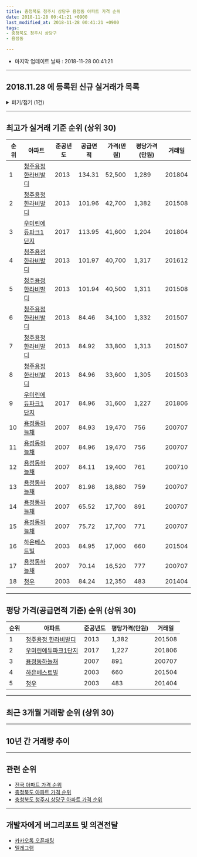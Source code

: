 ```yaml
---
title: 충청북도 청주시 상당구 용정동 아파트 가격 순위
date: 2018-11-28 00:41:21 +0900
last_modified_at: 2018-11-28 00:41:21 +0900
tags:
- 충청북도 청주시 상당구
- 용정동

---
```


* 마지막 업데이트 날짜 : 2018-11-28 00:41:21

---

## 2018.11.28 에 등록된 신규 실거래가 목록

<details>
<summary>펴기/접기 (1건)</summary>
<div markdown="1">

|아파트|준공년도|공급면적|가격(만원)|평당가격(만원)|거래일|
|---|---|---|---|---|---|
|[청주용정 한라비발디](https://search.naver.com/search.naver?query=%EC%B6%A9%EC%B2%AD%EB%B6%81%EB%8F%84+%EC%B2%AD%EC%A3%BC%EC%8B%9C+%EC%83%81%EB%8B%B9%EA%B5%AC+%EC%9A%A9%EC%A0%95%EB%8F%99+%EC%B2%AD%EC%A3%BC%EC%9A%A9%EC%A0%95+%ED%95%9C%EB%9D%BC%EB%B9%84%EB%B0%9C%EB%94%94)|2013|84.46|28,400|1,109|<span style="color:red">201811</span>|


</div>
</details>

---

## 최고가 실거래 기준 순위 (상위 30)


|순위|아파트|준공년도|공급면적|가격(만원)|평당가격(만원)|거래일|
|---|---|---|---|---|---|---|
|1|[청주용정 한라비발디](https://search.naver.com/search.naver?query=%EC%B6%A9%EC%B2%AD%EB%B6%81%EB%8F%84+%EC%B2%AD%EC%A3%BC%EC%8B%9C+%EC%83%81%EB%8B%B9%EA%B5%AC+%EC%9A%A9%EC%A0%95%EB%8F%99+%EC%B2%AD%EC%A3%BC%EC%9A%A9%EC%A0%95+%ED%95%9C%EB%9D%BC%EB%B9%84%EB%B0%9C%EB%94%94)|2013|134.31|52,500|1,289|201804|
|2|[청주용정 한라비발디](https://search.naver.com/search.naver?query=%EC%B6%A9%EC%B2%AD%EB%B6%81%EB%8F%84+%EC%B2%AD%EC%A3%BC%EC%8B%9C+%EC%83%81%EB%8B%B9%EA%B5%AC+%EC%9A%A9%EC%A0%95%EB%8F%99+%EC%B2%AD%EC%A3%BC%EC%9A%A9%EC%A0%95+%ED%95%9C%EB%9D%BC%EB%B9%84%EB%B0%9C%EB%94%94)|2013|101.96|42,700|1,382|201508|
|3|[우미린에듀파크1단지](https://search.naver.com/search.naver?query=%EC%B6%A9%EC%B2%AD%EB%B6%81%EB%8F%84+%EC%B2%AD%EC%A3%BC%EC%8B%9C+%EC%83%81%EB%8B%B9%EA%B5%AC+%EC%9A%A9%EC%A0%95%EB%8F%99+%EC%9A%B0%EB%AF%B8%EB%A6%B0%EC%97%90%EB%93%80%ED%8C%8C%ED%81%AC1%EB%8B%A8%EC%A7%80)|2017|113.95|41,600|1,204|201804|
|4|[청주용정 한라비발디](https://search.naver.com/search.naver?query=%EC%B6%A9%EC%B2%AD%EB%B6%81%EB%8F%84+%EC%B2%AD%EC%A3%BC%EC%8B%9C+%EC%83%81%EB%8B%B9%EA%B5%AC+%EC%9A%A9%EC%A0%95%EB%8F%99+%EC%B2%AD%EC%A3%BC%EC%9A%A9%EC%A0%95+%ED%95%9C%EB%9D%BC%EB%B9%84%EB%B0%9C%EB%94%94)|2013|101.97|40,700|1,317|201612|
|5|[청주용정 한라비발디](https://search.naver.com/search.naver?query=%EC%B6%A9%EC%B2%AD%EB%B6%81%EB%8F%84+%EC%B2%AD%EC%A3%BC%EC%8B%9C+%EC%83%81%EB%8B%B9%EA%B5%AC+%EC%9A%A9%EC%A0%95%EB%8F%99+%EC%B2%AD%EC%A3%BC%EC%9A%A9%EC%A0%95+%ED%95%9C%EB%9D%BC%EB%B9%84%EB%B0%9C%EB%94%94)|2013|101.94|40,500|1,311|201508|
|6|[청주용정 한라비발디](https://search.naver.com/search.naver?query=%EC%B6%A9%EC%B2%AD%EB%B6%81%EB%8F%84+%EC%B2%AD%EC%A3%BC%EC%8B%9C+%EC%83%81%EB%8B%B9%EA%B5%AC+%EC%9A%A9%EC%A0%95%EB%8F%99+%EC%B2%AD%EC%A3%BC%EC%9A%A9%EC%A0%95+%ED%95%9C%EB%9D%BC%EB%B9%84%EB%B0%9C%EB%94%94)|2013|84.46|34,100|1,332|201507|
|7|[청주용정 한라비발디](https://search.naver.com/search.naver?query=%EC%B6%A9%EC%B2%AD%EB%B6%81%EB%8F%84+%EC%B2%AD%EC%A3%BC%EC%8B%9C+%EC%83%81%EB%8B%B9%EA%B5%AC+%EC%9A%A9%EC%A0%95%EB%8F%99+%EC%B2%AD%EC%A3%BC%EC%9A%A9%EC%A0%95+%ED%95%9C%EB%9D%BC%EB%B9%84%EB%B0%9C%EB%94%94)|2013|84.92|33,800|1,313|201507|
|8|[청주용정 한라비발디](https://search.naver.com/search.naver?query=%EC%B6%A9%EC%B2%AD%EB%B6%81%EB%8F%84+%EC%B2%AD%EC%A3%BC%EC%8B%9C+%EC%83%81%EB%8B%B9%EA%B5%AC+%EC%9A%A9%EC%A0%95%EB%8F%99+%EC%B2%AD%EC%A3%BC%EC%9A%A9%EC%A0%95+%ED%95%9C%EB%9D%BC%EB%B9%84%EB%B0%9C%EB%94%94)|2013|84.96|33,600|1,305|201503|
|9|[우미린에듀파크1단지](https://search.naver.com/search.naver?query=%EC%B6%A9%EC%B2%AD%EB%B6%81%EB%8F%84+%EC%B2%AD%EC%A3%BC%EC%8B%9C+%EC%83%81%EB%8B%B9%EA%B5%AC+%EC%9A%A9%EC%A0%95%EB%8F%99+%EC%9A%B0%EB%AF%B8%EB%A6%B0%EC%97%90%EB%93%80%ED%8C%8C%ED%81%AC1%EB%8B%A8%EC%A7%80)|2017|84.96|31,600|1,227|201806|
|10|[용정동하늘채](https://search.naver.com/search.naver?query=%EC%B6%A9%EC%B2%AD%EB%B6%81%EB%8F%84+%EC%B2%AD%EC%A3%BC%EC%8B%9C+%EC%83%81%EB%8B%B9%EA%B5%AC+%EC%9A%A9%EC%A0%95%EB%8F%99+%EC%9A%A9%EC%A0%95%EB%8F%99%ED%95%98%EB%8A%98%EC%B1%84)|2007|84.93|19,470|756|200707|
|11|[용정동하늘채](https://search.naver.com/search.naver?query=%EC%B6%A9%EC%B2%AD%EB%B6%81%EB%8F%84+%EC%B2%AD%EC%A3%BC%EC%8B%9C+%EC%83%81%EB%8B%B9%EA%B5%AC+%EC%9A%A9%EC%A0%95%EB%8F%99+%EC%9A%A9%EC%A0%95%EB%8F%99%ED%95%98%EB%8A%98%EC%B1%84)|2007|84.96|19,470|756|200707|
|12|[용정동하늘채](https://search.naver.com/search.naver?query=%EC%B6%A9%EC%B2%AD%EB%B6%81%EB%8F%84+%EC%B2%AD%EC%A3%BC%EC%8B%9C+%EC%83%81%EB%8B%B9%EA%B5%AC+%EC%9A%A9%EC%A0%95%EB%8F%99+%EC%9A%A9%EC%A0%95%EB%8F%99%ED%95%98%EB%8A%98%EC%B1%84)|2007|84.11|19,400|761|200710|
|13|[용정동하늘채](https://search.naver.com/search.naver?query=%EC%B6%A9%EC%B2%AD%EB%B6%81%EB%8F%84+%EC%B2%AD%EC%A3%BC%EC%8B%9C+%EC%83%81%EB%8B%B9%EA%B5%AC+%EC%9A%A9%EC%A0%95%EB%8F%99+%EC%9A%A9%EC%A0%95%EB%8F%99%ED%95%98%EB%8A%98%EC%B1%84)|2007|81.98|18,880|759|200707|
|14|[용정동하늘채](https://search.naver.com/search.naver?query=%EC%B6%A9%EC%B2%AD%EB%B6%81%EB%8F%84+%EC%B2%AD%EC%A3%BC%EC%8B%9C+%EC%83%81%EB%8B%B9%EA%B5%AC+%EC%9A%A9%EC%A0%95%EB%8F%99+%EC%9A%A9%EC%A0%95%EB%8F%99%ED%95%98%EB%8A%98%EC%B1%84)|2007|65.52|17,700|891|200707|
|15|[용정동하늘채](https://search.naver.com/search.naver?query=%EC%B6%A9%EC%B2%AD%EB%B6%81%EB%8F%84+%EC%B2%AD%EC%A3%BC%EC%8B%9C+%EC%83%81%EB%8B%B9%EA%B5%AC+%EC%9A%A9%EC%A0%95%EB%8F%99+%EC%9A%A9%EC%A0%95%EB%8F%99%ED%95%98%EB%8A%98%EC%B1%84)|2007|75.72|17,700|771|200707|
|16|[하은베스트빌](https://search.naver.com/search.naver?query=%EC%B6%A9%EC%B2%AD%EB%B6%81%EB%8F%84+%EC%B2%AD%EC%A3%BC%EC%8B%9C+%EC%83%81%EB%8B%B9%EA%B5%AC+%EC%9A%A9%EC%A0%95%EB%8F%99+%ED%95%98%EC%9D%80%EB%B2%A0%EC%8A%A4%ED%8A%B8%EB%B9%8C)|2003|84.95|17,000|660|201504|
|17|[용정동하늘채](https://search.naver.com/search.naver?query=%EC%B6%A9%EC%B2%AD%EB%B6%81%EB%8F%84+%EC%B2%AD%EC%A3%BC%EC%8B%9C+%EC%83%81%EB%8B%B9%EA%B5%AC+%EC%9A%A9%EC%A0%95%EB%8F%99+%EC%9A%A9%EC%A0%95%EB%8F%99%ED%95%98%EB%8A%98%EC%B1%84)|2007|70.14|16,520|777|200707|
|18|[청우](https://search.naver.com/search.naver?query=%EC%B6%A9%EC%B2%AD%EB%B6%81%EB%8F%84+%EC%B2%AD%EC%A3%BC%EC%8B%9C+%EC%83%81%EB%8B%B9%EA%B5%AC+%EC%9A%A9%EC%A0%95%EB%8F%99+%EC%B2%AD%EC%9A%B0)|2003|84.24|12,350|483|201404|


---

## 평당 가격(공급면적 기준) 순위 (상위 30)


|순위|아파트|준공년도|평당가격(만원)|거래일|
|---|---|---|---|---|
|1|[청주용정 한라비발디](https://search.naver.com/search.naver?query=%EC%B6%A9%EC%B2%AD%EB%B6%81%EB%8F%84+%EC%B2%AD%EC%A3%BC%EC%8B%9C+%EC%83%81%EB%8B%B9%EA%B5%AC+%EC%9A%A9%EC%A0%95%EB%8F%99+%EC%B2%AD%EC%A3%BC%EC%9A%A9%EC%A0%95+%ED%95%9C%EB%9D%BC%EB%B9%84%EB%B0%9C%EB%94%94)|2013|1,382|201508|
|2|[우미린에듀파크1단지](https://search.naver.com/search.naver?query=%EC%B6%A9%EC%B2%AD%EB%B6%81%EB%8F%84+%EC%B2%AD%EC%A3%BC%EC%8B%9C+%EC%83%81%EB%8B%B9%EA%B5%AC+%EC%9A%A9%EC%A0%95%EB%8F%99+%EC%9A%B0%EB%AF%B8%EB%A6%B0%EC%97%90%EB%93%80%ED%8C%8C%ED%81%AC1%EB%8B%A8%EC%A7%80)|2017|1,227|201806|
|3|[용정동하늘채](https://search.naver.com/search.naver?query=%EC%B6%A9%EC%B2%AD%EB%B6%81%EB%8F%84+%EC%B2%AD%EC%A3%BC%EC%8B%9C+%EC%83%81%EB%8B%B9%EA%B5%AC+%EC%9A%A9%EC%A0%95%EB%8F%99+%EC%9A%A9%EC%A0%95%EB%8F%99%ED%95%98%EB%8A%98%EC%B1%84)|2007|891|200707|
|4|[하은베스트빌](https://search.naver.com/search.naver?query=%EC%B6%A9%EC%B2%AD%EB%B6%81%EB%8F%84+%EC%B2%AD%EC%A3%BC%EC%8B%9C+%EC%83%81%EB%8B%B9%EA%B5%AC+%EC%9A%A9%EC%A0%95%EB%8F%99+%ED%95%98%EC%9D%80%EB%B2%A0%EC%8A%A4%ED%8A%B8%EB%B9%8C)|2003|660|201504|
|5|[청우](https://search.naver.com/search.naver?query=%EC%B6%A9%EC%B2%AD%EB%B6%81%EB%8F%84+%EC%B2%AD%EC%A3%BC%EC%8B%9C+%EC%83%81%EB%8B%B9%EA%B5%AC+%EC%9A%A9%EC%A0%95%EB%8F%99+%EC%B2%AD%EC%9A%B0)|2003|483|201404|


---

## 최근 3개월 거래량 순위 (상위 30)


<div style="width:100%;">
    <canvas id="deal_count_ranking" height="250"></canvas>
</div>


<script>
new Chart(document.getElementById("deal_count_ranking"), {
    type: 'horizontalBar',
    data: {
        labels: ['청주용정 한라비발디', '하은베스트빌'],
        datasets: [{
            label: '실거래 수',
            data: [5, 1],
            borderColor: "rgba(255, 0, 128, 1)",
            backgroundColor: "rgba(255, 0, 128, 0.5)",
            fill: false,
        }]
    },
    options: {
        responsive: true,
        title: {
            display: true,
            text: '최근 3개월 거래량 순위'
        },
        tooltips: {
            mode: 'index',
            intersect: false,
            callbacks: {
                title: function(tooltipItems, data) {
                    return "실거래 수:";
                },
                label: function(tooltipItem, data) {
                    return data.labels[tooltipItem.index] + ": " + tooltipItem.xLabel;
                }
            }
        },
        hover: {
            mode: 'nearest',
            intersect: true
        },
        scales: {
            xAxes: [{
                display: true,
                scaleLabel: {
                    display: true,
                    labelString: '실거래 수'
                },
                ticks: {
                    suggestedMin: 0,
                }
            }],
            yAxes: [{
                display: true,
                ticks: {
                    autoSkip: false,
                    callback: function(value, index, values) {
                        if (value.length > 15)
                            return value.substr(0, 13) + "...";
                        else
                            return value;
                    }
                },
                scaleLabel: {
                    display: false,
                }
            }]
        }
    }
});

</script>


---

## 10년 간 거래량 추이


<div style="width:100%;">
    <canvas id="deal_progress" height="250"></canvas>
</div>

<script>
new Chart(document.getElementById("deal_progress"), {
    type: 'line',
    data: {
        labels: ['200811','200812','200901','200902','200903','200904','200905','200906','200907','200908','200909','200910','200911','200912','201001','201002','201003','201004','201005','201006','201007','201008','201009','201010','201011','201012','201101','201102','201103','201104','201105','201106','201107','201108','201109','201110','201111','201112','201201','201202','201203','201204','201205','201206','201207','201208','201209','201210','201211','201212','201301','201302','201303','201304','201305','201306','201307','201308','201309','201310','201311','201312','201401','201402','201403','201404','201405','201406','201407','201408','201409','201410','201411','201412','201501','201502','201503','201504','201505','201506','201507','201508','201509','201510','201511','201512','201601','201602','201603','201604','201605','201606','201607','201608','201609','201610','201611','201612','201701','201702','201703','201704','201705','201706','201707','201708','201709','201710','201711','201712','201801','201802','201803','201804','201805','201806','201807','201808','201809','201810','201811'],
        datasets: [{
            label: '실거래 수',
            pointRadius: 1,
            data: [0, 1, 0, 2, 1, 0, 0, 0, 0, 1, 1, 0, 1, 0, 2, 1, 1, 0, 1, 1, 0, 0, 1, 1, 1, 2, 0, 3, 3, 1, 1, 1, 2, 0, 1, 0, 4, 4, 0, 0, 0, 1, 3, 1, 0, 1, 1, 0, 0, 0, 0, 1, 1, 1, 0, 1, 3, 2, 0, 1, 1, 0, 2, 3, 0, 3, 6, 2, 2, 6, 5, 0, 3, 3, 2, 1, 3, 4, 14, 7, 5, 8, 1, 5, 4, 1, 1, 5, 5, 11, 4, 4, 5, 4, 6, 9, 5, 5, 5, 4, 4, 7, 6, 9, 6, 6, 4, 4, 7, 2, 6, 4, 3, 4, 5, 3, 1, 4, 2, 3, 1],
            borderColor: "rgba(255, 201, 14, 1)",
            backgroundColor: "rgba(255, 201, 14, 0.5)",
            fill: true,
        }]
    },
    options: {
        responsive: true,
        title: {
            display: true,
            text: '10년간 거래량 추이'
        },
        tooltips: {
            mode: 'index',
            intersect: false,
        },
        hover: {
            mode: 'nearest',
            intersect: true
        },
        scales: {
            xAxes: [{
                display: true,
                scaleLabel: {
                    display: true,
                    labelString: '년/월'
                }
            }],
            yAxes: [{
                display: true,
                ticks: {
                    suggestedMin: 0,
                },
                scaleLabel: {
                    display: true,
                    labelString: '실거래 수'
                }
            }]
        }
    }
});

</script>


---

## 관련 순위

- [전국 아파트 가격 순위](https://inasie.github.io/apt-ranking/전국)
- [충청북도 아파트 가격 순위](https://inasie.github.io/apt-ranking/충청북도)
- [충청북도 청주시 상당구 아파트 가격 순위](https://inasie.github.io/apt-ranking/충청북도-청주시-상당구)


---

## 개발자에게 버그리포트 및 의견전달

- [카카오톡 오픈채팅](https://open.kakao.com/o/gLJUAP4)
- [텔레그램](https://t.me/inasie)

